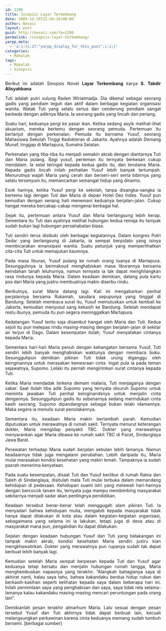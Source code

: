 ```yaml
---
id: 1296
title: Sinopsis Layar Terkembang
date: 2009-12-16T22:54:16+00:00
author: Nesaci
layout: post
guid: http://nesaci.com/?p=1296
permalink: /sinopsis-layar-terkembang/
yarpp_meta:
  - 'a:1:{s:27:"yarpp_display_for_this_post";i:1;}'
categories:
  - Makalah
tags:
  - Makalah
  - Sinopsis
---
```

<p style="text-align: justify;">
  Berikut ini adalah Sinopsis Novel <strong>Layar Terkembang</strong> karya <strong>S. Takdir Alisyahbana</strong>
</p>

<p style="text-align: justify;">
  Tuti adalah putri sulung Raden Wiriatmadja. Dia dikenal sebagai seorang gadis yang pendiam teguh dan aktif dalam berbagai kegiatan organisasi wanita. Watak Tuti yang selalu serius dan cenderung pendiam sangat berbeda dengan adiknya Maria. Ia seorang gadis yang lincah dan periang.
</p>

<p style="text-align: justify;">
  Suatu hari, keduanya pergi ke pasar ikan. Ketika sedang asyik melihat-lihat akuarium, mereka bertemu dengan seorang pemuda. Pertemuan itu berlanjut dengan perkenalan. Pemuda itu bernama Yusuf, seorang Mahasiswa Sekolah Tinggi Kedokteran di Jakarta. Ayahnya adalah Demang Munaf, tinggap di Martapura, Sumatra Selatan.
</p>

<p style="text-align: justify;">
  Perkenalan yang tiba-tiba itu menjadi semakin akrab dengan diantarnya Tuti dan Maria pulang. Bagi yusuf, perteman itu ternyata berkesan cukup mendalam. Ia selal teringat kepada kedua gadis itu, dan terutama Maria. Kepada gadis lincah inilah perhatian Yusuf lebih banyak tertumpah. Menurutnya wajah Maria yang cerah dan berseri-seri serta bibirnya yang selalu tersenyum itu, memancarkan semangat hidup yang dinamis.
</p>

<p style="text-align: justify;">
  Esok harinya, ketika Yusuf pergi ke sekolah, tanpa disangka-sangka ia bertemu lagi dengan Tuti dan Maria di depan Hotel Des Indes. Yusuf pun kemudian dengan senang hati menemani keduanya berjalan-jalan. Cukup hangat mereka bercakap-cakap mengenai berbagai hal.
</p>

<p style="text-align: justify;">
  Sejak itu, pertemuan antara Yusuf dan Maria berlangsung lebih kerap. Sementara itu Tuti dan ayahnya melihat hubungan kedua remaja itu tampak sudah bukan lagi hubungan persahabatan biasa.
</p>

<p style="text-align: justify;">
  Tuti sendiri terus disibuki oleh berbagai kegiatannya. Dalam kongres Putri Sedar yang berlangsung di Jakarta, ia sempat berpidato yang isinya membicarakan emansipasi wanita. Suatu petunjuk yang memperlihatkan cita-cita Tuti untuk memajukan kaumnya.
</p>

<p style="text-align: justify;">
  Pada masa liburan, Yusuf pulang ke rumah orang tuanya di Martapura. Sesungguhnya ia bermaksud menghabiskan masa liburannya bersama keindahan tanah leluhurnya, namun ternyata ia tak dapat menghilangkan rasa rindunya kepada Maria. Dalam keadaan demikian, datang pula kartu pos dari Maria yang justru membuatnya makin diserbu rindu.
</p>

<p style="text-align: justify;">
  Berikutnya, surat Maria datang lagi. Kali ini mengabarkan perihal perjalannya bersama Rukamah, saudara sepupunya yang tinggal di Bandung. Setelah membaca surat itu, Yusuf memutuskan untuk kembali ke Jakarta, kemudian menyusul sang kekasih ke Bandung. Setelah mendapat restu ibunya, pemuda itu pun segera meninggalkan Martapura.
</p>

<p style="text-align: justify;">
  Kedatangan Yusuf tentu saja disambut hangat oleh Maria dan Tuti. Kedua sejoli itu pun melepas rindu masing-masing dengan berjalan-jalan di sekitar air terjun di Dago. Dalam kesempatan itulah, Yusuf menyatakan cintanya kepada Maria.
</p>

<p style="text-align: justify;">
  Sementara hari-hari Maria penuh dengan kehangatan bersama Yusuf, Tuti sendiri lebih banyak menghabiskan waktunya dengan membaca buku. Sesungguhpun demikian pikiran Tuti tidak urung diganggu oleh keinginannya untuk merasakan kemesraan cinta. Ingat pula ia pada teman sejawatnya, Supomo. Lelaki itu pernah mengirimkan surat cintanya kepada Tuti.
</p>

<p style="text-align: justify;">
  Ketika Maria mendadak terkena demam malaria, Tuti menjaganya dengan sabar. Saat itulah tiba adik Supomo yang ternyata disuruh Supomo untuk meminta jawaban Tuti perihal keinginandsnya untuk menjalin cinta dengannya. Sesungguhpun gadis itu sebenarnya sedang merindukan cinta kasih seorang, Supomo dipandangnya sebagai bukan lelaki idamannya. Maka segera ia menulis surat penolakannya.
</p>

<p style="text-align: justify;">
  Sementara itu, keadaan Maria makin bertambah parah. Kemudian diputuskan untuk merawatnya di rumah sakit. Ternyata menurut keterangan dokter, Maria mengidap penyakit TBC. Dokter yang merawatnya menyarankan agar Maria dibawa ke rumah sakit TBC di Pacet, Sindanglaya Jawa Barat.
</p>

<p style="text-align: justify;">
  Perawatan terhadap Maria sudah berjalan sebulan lebih lamanya. Namun keadaannya tidak juga mengalami perubahan. Lebih daripada itu, Maria mulai merasakan kondisi kesehatan yang makin lemah. Tampaknya ia sudah pasrah menerima kenyataan.
</p>

<p style="text-align: justify;">
  Pada suatu kesempatan, disaat Tuti dan Yusuf berlibur di rumah Ratna dan Saleh di Sindanglaya, disitulah mata Tuti mulai terbuka dalam memandang kehidupan di pedesaan. Kehidupan suami istri yang melewati hari-harinya dengan bercocok tanam itu, ternyata juga mampu membimbing masyarakat sekitarnya menjadi sadar akan pentingnya pendidikan.
</p>

<p style="text-align: justify;">
  Keadaan tersebut benar-benar telah menggugah alam pikiran Tuti. Ia menyadari bahwa kehidupan mulia, mengabdi kepada masyarakat tidak hanya dapat dilakukan di kota atau dalam kegiatan-kegiatan organisasi, sebagaimana yang selama ini ia lakukan, tetapi juga di desa atau di masyarakat mana pun, pengabdian itu dapat dilakukan.
</p>

<p style="text-align: justify;">
  Sejalan dengan keadaan hubungan Yusuf dan Tuti yang belakangan ini tampak makin akrab, kondisi kesehatan Maria sendiri justru kian mengkhawatirkan. Dokter yang merawatnya pun rupanya sudah tak dapat berbuat lebih banyak lagi.
</p>

<p style="text-align: justify;">
  Kemudian setelah Maria sempat berpesan kepada Tuti dan Yusuf agar keduanya tetap bersatu dan menjalin hubungan rumah tangga, Maria menghembuskan napasnya yang terakhir. “Alangkah bahagianya saya di akhirat nanti, kalau saya tahu, bahwa kakandaku berdua hidup rukun dan berkasih-kasihan seperti kelihatan kepada saya dalam beberapa hari ini. Inilah permintaan saya yang penghabisan dan saya, saya tidak rela selama-lamanya kalau kakandaku masing-masing mencari peruntungan pada orang lain”.
</p>

<p style="text-align: justify;">
  Demikianlah pesan terakhir almarhum Maria. Lalu sesuai dengan pesan tersebut Yusuf dan Tuti akhirnya tidak dapat berbuat lain, kecuali melangsungkan perkawinan karena cinta keduanya memang sudah tumbuh bersemi. [berbagai sumber]
</p>